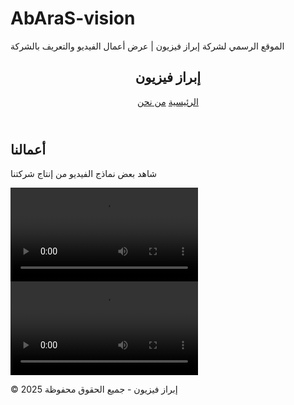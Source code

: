 # AbAraS-vision
 الموقع الرسمي لشركة إبراز فيزيون | عرض أعمال الفيديو والتعريف بالشركة
<!DOCTYPE html>
<html lang="ar">
<head>
  <meta charset="UTF-8">
  <meta name="viewport" content="width=device-width, initial-scale=1.0">
  <title>إبراز فيزيون</title>
  <link rel="stylesheet" href="css/style.css">
</head>
<body>

  <header>
    <h2 class="logo">إبراز فيزيون</h2>
    <nav>
      <a href="index.html">الرئيسية</a>
      <a href="about.html">من نحن</a>
    </nav>
  </header>

  <section class="videos">
    <h1>أعمالنا</h1>
    <p>شاهد بعض نماذج الفيديو من إنتاج شركتنا</p>
    <div class="video-gallery">
      <video controls>
        <source src="videos/work1.mp4" type="video/mp4">
        متصفحك لا يدعم الفيديو.
      </video>
      <video controls>
        <source src="videos/work2.mp4" type="video/mp4">
      </video>
    </div>
  </section>

  <footer>
    <p>© 2025 إبراز فيزيون - جميع الحقوق محفوظة</p>
  </footer>

</body>
</html>
